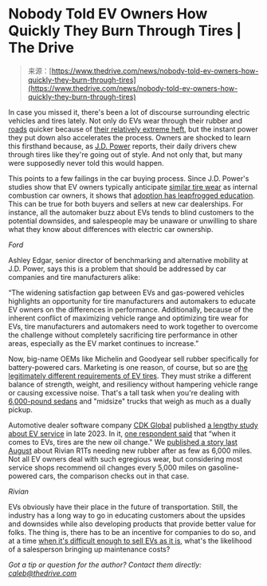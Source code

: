 <!--yml
category: 未分类
date: 2024-05-29 12:47:19
-->

# Nobody Told EV Owners How Quickly They Burn Through Tires | The Drive

> 来源：[https://www.thedrive.com/news/nobody-told-ev-owners-how-quickly-they-burn-through-tires](https://www.thedrive.com/news/nobody-told-ev-owners-how-quickly-they-burn-through-tires)

In case you missed it, there's been a lot of discourse surrounding electric vehicles and tires lately. Not only do EVs wear through their rubber and [roads](https://www.thedrive.com/news/32810/switching-to-electric-vehicles-will-ruin-our-roads-without-a-gas-tax-replacement) quicker because of [their relatively extreme heft](https://www.thedrive.com/news/40657/the-gmc-hummer-ev-pickup-will-weigh-9046-pounds-report), but the instant power they put down also accelerates the process. Owners are shocked to learn this firsthand because, as [J.D. Power](https://www.jdpower.com/business/press-releases/2024-us-original-equipment-tire-customer-satisfaction-study) reports, their daily drivers chew through tires like they're going out of style. And not only that, but many were supposedly never told this would happen.

This points to a few failings in the car buying process. Since J.D. Power's studies show that EV owners typically anticipate [similar tire wear](https://www.thedrive.com/guides-and-gear/michelin-knows-exactly-when-your-tires-will-wear-out) as internal combustion car owners, it shows that [adoption has leapfrogged education](https://www.thedrive.com/news/were-finally-crossing-the-chasm-with-electric-vehicles). This can be true for both buyers and sellers at new car dealerships. For instance, all the automaker buzz about EVs tends to blind customers to the potential downsides, and salespeople may be unaware or unwilling to share what they know about differences with electric car ownership.

*Ford*

Ashley Edgar, senior director of benchmarking and alternative mobility at J.D. Power, says this is a problem that should be addressed by car companies and tire manufacturers alike:

“The widening satisfaction gap between EVs and gas-powered vehicles highlights an opportunity for tire manufacturers and automakers to educate EV owners on the differences in performance. Additionally, because of the inherent conflict of maximizing vehicle range and optimizing tire wear for EVs, tire manufacturers and automakers need to work together to overcome the challenge without completely sacrificing tire performance in other areas, especially as the EV market continues to increase.”

Now, big-name OEMs like Michelin and Goodyear sell rubber specifically for battery-powered cars. Marketing is one reason, of course, but so are [the legitimately different requirements of EV tires](https://www.thedrive.com/sponsored/grounded-why-ev-specific-tires-are-more-than-marketing-hype). They must strike a different balance of strength, weight, and resiliency without hampering vehicle range or causing excessive noise. That's a tall task when you're dealing with [6,000-pound sedans](https://www.thedrive.com/news/honda-solid-state-batteries-will-offer-same-energy-density-at-half-the-weight) and "midsize" trucks that weigh as much as a dually pickup.

Automotive dealer software company [CDK Global](https://www.cdkglobal.com/) published [a lengthy study about EV service](https://www.cdkglobal.com/insights/ev-service-today-and-tomorrow) in late 2023\. In it, [one respondent said](https://www.wardsauto.com/dealers/tires-are-new-oil-change) that “when it comes to EVs, tires are the new oil change." We [published a story last August](https://www.thedrive.com/news/rivians-tires-are-wearing-out-in-as-little-as-6000-miles-heres-why) about Rivian R1Ts needing new rubber after as few as 6,000 miles. Not all EV owners deal with such egregious wear, but considering most service shops recommend oil changes every 5,000 miles on gasoline-powered cars, the comparison checks out in that case.

*Rivian*

EVs obviously have their place in the future of transportation. Still, the industry has a long way to go in educating customers about the upsides and downsides while also developing products that provide better value for folks. The thing is, there has to be an incentive for companies to do so, and at a time [when it's difficult enough to sell EVs as it is](https://www.thedrive.com/news/slowing-demand-is-making-used-evs-more-affordable-but-theyre-still-not-cheap), what's the likelihood of a salesperson bringing up maintenance costs?

*Got a tip or question for the author? Contact them directly: caleb@thedrive.com*